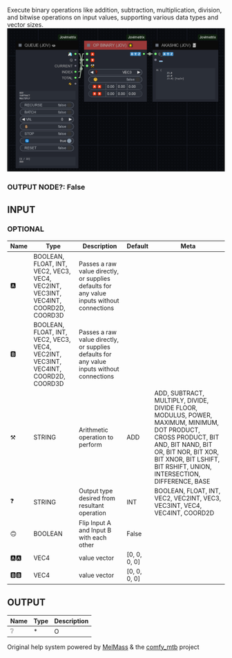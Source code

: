   
Execute binary operations like addition, subtraction, multiplication, division, and bitwise operations on input values, supporting various data types and vector sizes.  
![OP BINARY](https://raw.githubusercontent.com/Amorano/Jovimetrix-examples/master/node/OP%20BINARY/OP%20BINARY.png)
### OUTPUT NODE?: False
INPUT
-----
### OPTIONAL
| Name | Type | Description | Default | Meta |
| --- | --- | --- | --- | --- |
| 🅰️ | BOOLEAN, FLOAT, INT, VEC2, VEC3, VEC4, VEC2INT, VEC3INT, VEC4INT, COORD2D, COORD3D | Passes a raw value directly, or supplies defaults for any value inputs without connections |  |  |
| 🅱️ | BOOLEAN, FLOAT, INT, VEC2, VEC3, VEC4, VEC2INT, VEC3INT, VEC4INT, COORD2D, COORD3D | Passes a raw value directly, or supplies defaults for any value inputs without connections |  |  |
| ⚒️ | STRING | Arithmetic operation to perform | ADD | ADD, SUBTRACT, MULTIPLY, DIVIDE, DIVIDE FLOOR, MODULUS, POWER, MAXIMUM, MINIMUM, DOT PRODUCT, CROSS PRODUCT, BIT AND, BIT NAND, BIT OR, BIT NOR, BIT XOR, BIT XNOR, BIT LSHIFT, BIT RSHIFT, UNION, INTERSECTION, DIFFERENCE, BASE |
| ❓ | STRING | Output type desired from resultant operation | INT | BOOLEAN, FLOAT, INT, VEC2, VEC2INT, VEC3, VEC3INT, VEC4, VEC4INT, COORD2D |
| 🙃 | BOOLEAN | Flip Input A and Input B with each other | False |  |
| 🅰️🅰️ | VEC4 | value vector | [0, 0, 0, 0] |  |
| 🅱️🅱️ | VEC4 | value vector | [0, 0, 0, 0] |  |
OUTPUT
------
| Name | Type | Description |
| --- | --- | --- |
| ❔ | \* | O |
Original help system powered by [MelMass](https://github.com/melMass) & the [comfy\_mtb](https://github.com/melMass/comfy_mtb) project